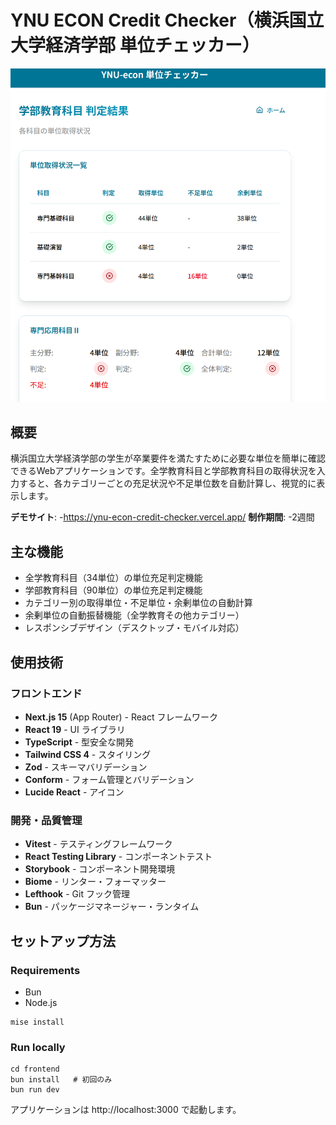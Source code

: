 # YNU ECON Credit Checker（横浜国立大学経済学部 単位チェッカー）

<img src="docs/images/app-screenshot.png" alt="アプリのスクリーンショット" width="600" style="max-width: 100%; height: auto;">


## 概要

横浜国立大学経済学部の学生が卒業要件を満たすために必要な単位を簡単に確認できるWebアプリケーションです。全学教育科目と学部教育科目の取得状況を入力すると、各カテゴリーごとの充足状況や不足単位数を自動計算し、視覚的に表示します。

**デモサイト**: -https://ynu-econ-credit-checker.vercel.app/
**制作期間**: -2週間

## 主な機能

- 全学教育科目（34単位）の単位充足判定機能
- 学部教育科目（90単位）の単位充足判定機能
- カテゴリー別の取得単位・不足単位・余剰単位の自動計算
- 余剰単位の自動振替機能（全学教育その他カテゴリー）
- レスポンシブデザイン（デスクトップ・モバイル対応）

## 使用技術

### フロントエンド
- **Next.js 15** (App Router) - React フレームワーク
- **React 19** - UI ライブラリ
- **TypeScript** - 型安全な開発
- **Tailwind CSS 4** - スタイリング
- **Zod** - スキーマバリデーション
- **Conform** - フォーム管理とバリデーション
- **Lucide React** - アイコン

### 開発・品質管理
- **Vitest** - テスティングフレームワーク
- **React Testing Library** - コンポーネントテスト
- **Storybook** - コンポーネント開発環境
- **Biome** - リンター・フォーマッター
- **Lefthook** - Git フック管理
- **Bun** - パッケージマネージャー・ランタイム


## セットアップ方法

### Requirements

- Bun
- Node.js

```shell
mise install
```

### Run locally

```shell
cd frontend
bun install   # 初回のみ
bun run dev
```


アプリケーションは http://localhost:3000 で起動します。



